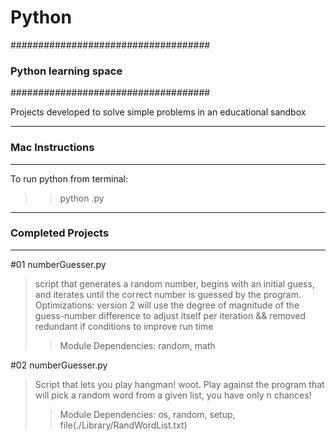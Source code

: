 # Python
####################################
###   Python learning space     ###
####################################

Projects developed to solve simple problems in an educational sandbox

----------------------------------
###     Mac Instructions       ###
----------------------------------
To run python from terminal:
  >> python <scriptname>.py

----------------------------------
###   Completed Projects     ###
----------------------------------
#01 numberGuesser.py
>    script that generates a random number, begins with an initial guess, and iterates until the correct number is guessed by the program.
>    Optimizations: version 2 will use the degree of magnitude of the guess-number difference to adjust itself per iteration && removed redundant if conditions to improve run time
>>    Module Dependencies: random, math

#02 numberGuesser.py
>    Script that lets you play hangman! woot. Play against the program that will pick a random word from a given list, you have only n chances!
>>    Module Dependencies: os, random, setup, file(./Library/RandWordList.txt)
